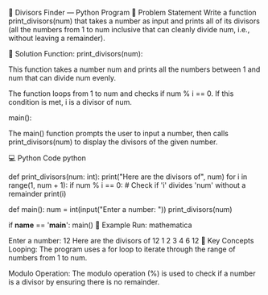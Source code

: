 🔢 Divisors Finder — Python Program
🧠 Problem Statement
Write a function print_divisors(num) that takes a number as input and prints all of its divisors (all the numbers from 1 to num inclusive that can cleanly divide num, i.e., without leaving a remainder).

🧪 Solution
Function:
print_divisors(num):

This function takes a number num and prints all the numbers between 1 and num that can divide num evenly.

The function loops from 1 to num and checks if num % i == 0. If this condition is met, i is a divisor of num.

main():

The main() function prompts the user to input a number, then calls print_divisors(num) to display the divisors of the given number.

💻 Python Code
python

def print_divisors(num: int):
    print("Here are the divisors of", num)
    for i in range(1, num + 1):
        if num % i == 0:  # Check if 'i' divides 'num' without a remainder
            print(i)

def main():
    num = int(input("Enter a number: "))
    print_divisors(num)

if __name__ == '__main__':
    main()
🧪 Example Run:
mathematica

Enter a number: 12
Here are the divisors of 12
1
2
3
4
6
12
📌 Key Concepts
Looping: The program uses a for loop to iterate through the range of numbers from 1 to num.

Modulo Operation: The modulo operation (%) is used to check if a number is a divisor by ensuring there is no remainder.

